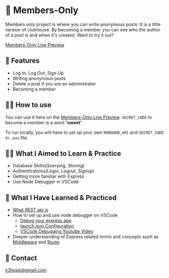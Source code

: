 # 🎩 Members-Only

Members only project is where you can write anonymous posts. It is a little version of clubhouse. By becoming a member you can see who the author of a post is and when it's created. Want to try it out?

[Members-Only Live Preview](https://obscure-dusk-89690.herokuapp.com/)

## 📕 Features

- Log In, Log Out, Sign Up
- Writing anonymous posts
- Delete a post if you are an administrator
- Becoming a member

## 🧑‍🔧 How to use

You can use it here on the [Members-Only Live Preview](https://obscure-dusk-89690.herokuapp.com/). `SECRET_CODE` to become a member is a word **'sweet'**

To run locally, you will have to set up your own `MONGODB_URI` and `SECRET_CODE` in `.env` file.

## 🚵‍♂️ What I Aimed to Learn & Practice

- Database Skills(Querying, Storing)
- Authentications(Login, Logout, Signup)
- Getting more familiar with Express
- Use Node Debugger in VSCode

## 🧠 What I Have Learned & Practiced

- [What REST api is](https://www.redhat.com/en/topics/api/what-is-a-rest-api)
- How to set up and use node debugger on VSCode
  - [Debug your express app](https://code.visualstudio.com/docs/nodejs/nodejs-tutorial#_debug-your-express-app)
  - [launch.json Configuration](https://code.visualstudio.com/docs/editor/debugging#_launch-configurations)
  - [VSCode Debugging Youtube Video](https://www.youtube.com/watch?v=2oFKNL7vYV8&ab_channel=VisualStudioCode)
- Deeper understanding of Express related terms and concepts such as [Middleware](https://expressjs.com/en/guide/writing-middleware.html) and [Route](https://expressjs.com/en/guide/routing.html)

## 📩 Contact

k3hppk@gmail.com
